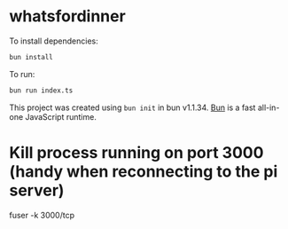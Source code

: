 # whatsfordinner

To install dependencies:

```bash
bun install
```

To run:

```bash
bun run index.ts
```

This project was created using `bun init` in bun v1.1.34. [Bun](https://bun.sh) is a fast all-in-one JavaScript runtime.


# Kill process running on port 3000 (handy when reconnecting to the pi server)
fuser -k 3000/tcp
